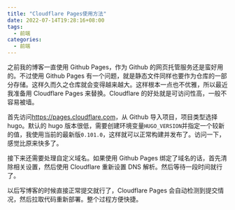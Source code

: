 ```yaml
---
title: "Cloudflare Pages使用方法"
date: 2022-07-14T19:28:16+08:00
tags:
  - 前端
categories:
  - 前端
---
```


之前我的博客一直使用 Github Pages，作为 Github 的网页托管服务还是蛮好用的。不过使用 Github Pages 有一个问题，就是静态文件同样也要作为仓库的一部分存储。这样久而久之仓库就会变得越来越大。这样根本一点也不优雅，所以最近我准备用 Cloudflare Pages 来替换。Cloudflare 的好处就是可访问性高，一般不容易被墙。

首先访问<https://pages.cloudflare.com>，从 Github 导入项目，项目类型选择 hugo。默认的 hugo 版本很低，需要创建环境变量`HUGO_VERSION`并指定一个较新的值，我使用当前的最新版`0.101.0`，这样就可以正常构建并发布了。访问一下，感觉比原来快多了。

接下来还需要处理自定义域名。如果使用 Github Pages 绑定了域名的话，首先清除相关设置，然后使用 Cloudflare 重新设置 DNS 解析。然后等待一段时间就行了。

以后写博客的时候直接正常提交就行了，Cloudflare Pages 会自动检测到提交情况，然后拉取代码重新部署。整个过程方便快捷。
